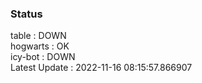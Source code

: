 ### Status


table : DOWN  
hogwarts : OK  
icy-bot : DOWN  
Latest Update : 2022-11-16 08:15:57.866907
